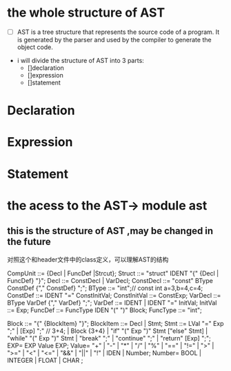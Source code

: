 # the whole structure of AST
- [ ] AST is a tree structure that represents the source code of a program. It is generated by the parser and used by the compiler to generate the object code.
- i will divide the structure of AST into 3 parts:
  - []declaration
  - []expression
  - []statement
# Declaration
# Expression
# Statement
# the acess to the AST-> module ast
## this is the structure of AST ,may be changed in the future
对照这个和header文件中的class定义，可以理解AST的结构

CompUnit      ::= {Decl | FuncDef |Strcut};
Struct        ::= "struct" IDENT "{" {Decl | FuncDef} "}";
Decl          ::= ConstDecl | VarDecl;
ConstDecl     ::= "const" BType ConstDef {"," ConstDef} ";";
BType         ::= "int";// const int a=3,b=4,c=4;
ConstDef      ::= IDENT "=" ConstInitVal;
ConstInitVal  ::= ConstExp;
VarDecl       ::= BType VarDef {"," VarDef} ";";
VarDef        ::= IDENT | IDENT "=" InitVal;
InitVal       ::= Exp;
FuncDef       ::= FuncType IDEN "(" ")" Block;
FuncType      ::= "int";

Block         ::= "{" {BlockItem} "}";
BlockItem     ::= Decl | Stmt;
Stmt          ::= LVal "=" Exp ";"
| [Exp] ";" // 3+4;
| Block {3+4}
| "if" "(" Exp ")" Stmt ["else" Stmt]
| "while" "(" Exp ")" Stmt
| "break" ";"
| "continue" ";"
| "return" [Exp] ";";
EXP= EXP Value EXP;
Value= "+" | "-" | "*" | "/" | "%" | "==" | "!=" | ">" | ">=" | "<" | "<=" | "&&" | "||" | "!" | IDEN | Number;
Number= BOOL | INTEGER | FLOAT | CHAR ;
